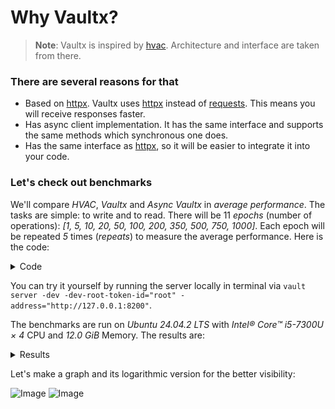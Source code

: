 # Why Vaultx?

>**Note**: Vaultx is inspired by [hvac](https://github.com/hvac/hvac). Architecture and interface are taken from there.

### There are several reasons for that

- Based on [httpx](https://github.com/encode/httpx). Vaultx uses [httpx](https://github.com/encode/httpx) instead of [requests](https://github.com/psf/requests). This means you will receive responses faster.
- Has async client implementation. It has the same interface and supports the same methods which synchronous one does.
- Has the same interface as [httpx](https://github.com/encode/httpx), so it will be easier to integrate it into your code.

### Let's check out benchmarks
We'll compare _HVAC_, _Vaultx_ and _Async Vaultx_ in _average performance_. The tasks are simple: to write and to read.
There will be 11 _epochs_ (number of operations): _[1, 5, 10, 20, 50, 100, 200, 350, 500, 750, 1000]_. 
Each epoch will be repeated _5_ times (_repeats_) to measure the average performance. Here is the code:

<details>

<summary>Code</summary>

```python3
import asyncio
import time

import hvac

import vaultx


resource = {
    "config": {
        "name": "John Doe",
        "age": 42,
        "Address": {"ADDRESS": "123 Main St", "city": None},
        "preferences": {"FaVoriteS": ["a", "b", "c"]},
        "is_active": True,
    }
}


URL = "http://127.0.0.1:8200"
TOKEN = "root"
PATH = "testing_with_aiohttp"


def do_for_hvac(n: int):
    hvac_client = hvac.Client(url=URL, token=TOKEN)
    start = time.time()
    for _ in range(n):
        hvac_client.is_authenticated()
        hvac_client.secrets.kv.v2.create_or_update_secret(path=PATH, secret=resource)
        hvac_client.secrets.kv.v2.read_secret_version(path=PATH, raise_on_deleted_version=False)
    total_time = time.time() - start
    print(f"hvac took {total_time} for {n} requests")
    return total_time


def do_for_vaultx(n: int):
    with vaultx.Client(url=URL, token=TOKEN) as vaultx_client:
        start = time.time()
        for _ in range(n):
            vaultx_client.is_authenticated()
            vaultx_client.secrets.kv.v2.create_or_update_secret(path=PATH, secret=resource)
            vaultx_client.secrets.kv.v2.read_secret_version(path=PATH)
    total_time = time.time() - start
    print(f"vaultx took {total_time} for {n} requests")
    return total_time


async def do_for_async_vaultx(n: int):
    tasks = []
    async_vaultx_client = vaultx.AsyncClient(url=URL, token=TOKEN)
    start = time.time()
    for _ in range(n):
        tasks.append(async_vaultx_client.is_authenticated())
        tasks.append(async_vaultx_client.secrets.kv.v2.create_or_update_secret(path=PATH, secret=resource))
        tasks.append(async_vaultx_client.secrets.kv.v2.read_secret_version(path=PATH))
    await asyncio.gather(*tasks)
    await async_vaultx_client.close()
    total_time = time.time() - start
    print(f"async vaultx took {total_time} for {n} requests")
    return total_time


results = [[] for _ in range(3)]

epochs = [1, 5, 10, 20, 50, 100, 200, 350, 500, 750, 1000]
repeats = 5
for iterations in epochs:
    for i, function in enumerate((do_for_hvac, do_for_vaultx, do_for_async_vaultx)):
        time.sleep(1)
        average = 0
        for _ in range(repeats):
            time.sleep(0.5)
            if function.__name__ != "do_for_async_vaultx":
                average += function(iterations)
            else:
                average += asyncio.run(function(iterations))
        results[i].append(average / repeats)

print(results)

```
</details>

You can try it yourself by running the server locally in terminal via `vault server -dev -dev-root-token-id="root" -address="http://127.0.0.1:8200"`.

The benchmarks are run on _Ubuntu 24.04.2 LTS_ with _Intel® Core™ i5-7300U × 4_ CPU and _12.0 GiB_ Memory. The results are:

<details>

<summary>Results</summary>

```python3
results = [
    [0.017037343978881837, 0.07232718467712403, 0.14330039024353028, 0.26955699920654297, 0.6601319789886475, 1.1966200351715088, 1.9504114627838134, 3.431483840942383, 4.743838691711426, 7.084809923171997, 8.356381607055663], 
    [0.013585186004638672, 0.049878406524658206, 0.10232477188110352, 0.19789347648620606, 0.48628926277160645, 0.7989840030670166, 1.6327192306518554, 3.0580058097839355, 4.089705991744995, 6.210736465454102, 6.706547641754151],
    [0.013380289077758789, 0.0471491813659668, 0.10409841537475586, 0.14378628730773926, 0.2310150146484375, 0.3415419578552246, 0.5561285495758057, 0.8834378242492675, 1.2136030197143555, 1.7599134922027588, 2.2954917907714845]
]
```

</details>

Let's make a graph and its logarithmic version for the better visibility:

![Image](https://github.com/user-attachments/assets/5b7dbc50-8c50-4aff-9031-20bbfc48845c)
![Image](https://github.com/user-attachments/assets/36fc3b47-dd48-4ff1-89fa-eac01d458515)
